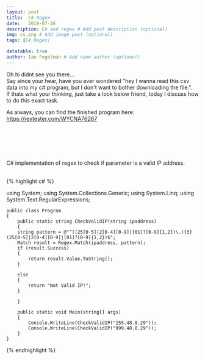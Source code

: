 ```yaml
---
layout: post
title:  C# Regex
date:   2019-07-26
description: C# and regex # Add post description (optional)
img: cs.png # Add image post (optional)
tags: [C#,Regex]

datatable: true
author: Ian Fogelman # Add name author (optional)
---
```


Oh hi didnt see you there... <br />
Say since your hear, have you ever wondered "hey I wanna read this csv data into my c# program, but I don't want to bother downloading the file.". <br />
If thats what your thinking, just take a look below friend, today I discuss how to do this exact task. <br />

As always, you can find the finished program here: <br />
https://rextester.com/WYCNA76267 

<br />
<br />
<br />



<br>
<br>
C# implementation of regex to check if parameter is a valid IP address.
<br>
<br>

{% highlight c# %}

using System;
using System.Collections.Generic;
using System.Linq;
using System.Text.RegularExpressions;


    public class Program
    {
        public static string CheckValidIP(string ipaddress)
        {
        string pattern = @"^((25[0-5]|2[0-4][0-9]|[01]?[0-9]{1,2})\.){3}(25[0-5]|2[0-4][0-9]|[01]?[0-9]{1,2})$";
        Match result = Regex.Match(ipaddress, pattern);
        if (result.Success) 
        {
            return result.Value.ToString();
        }
            
        else
        {
            return "Not Valid IP!";
        }
            
        }
        
        public static void Main(string[] args)
        { 
            Console.WriteLine(CheckValidIP("255.48.8.29"));
            Console.WriteLine(CheckValidIP("999.48.8.29"));
        }
    }
    
{% endhighlight %}   
